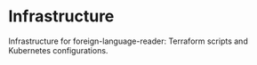 # Infrastructure
Infrastructure for foreign-language-reader: Terraform scripts and Kubernetes configurations.
